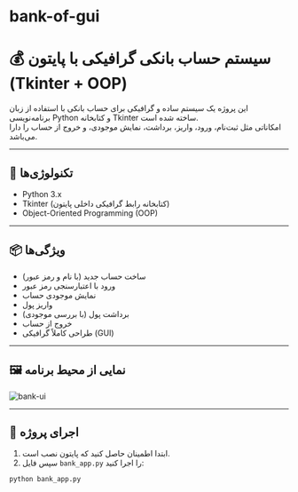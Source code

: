# bank-of-gui
# 💰 سیستم حساب بانکی گرافیکی با پایتون (Tkinter + OOP)

این پروژه یک سیستم ساده و گرافیکی برای حساب بانکی با استفاده از زبان برنامه‌نویسی Python و کتابخانه Tkinter ساخته شده است.  
امکاناتی مثل ثبت‌نام، ورود، واریز، برداشت، نمایش موجودی، و خروج از حساب را دارا می‌باشد.

---

## 🧰 تکنولوژی‌ها

- Python 3.x
- Tkinter (کتابخانه رابط گرافیکی داخلی پایتون)
- Object-Oriented Programming (OOP)

---

## 📦 ویژگی‌ها

- ساخت حساب جدید (با نام و رمز عبور)
- ورود با اعتبارسنجی رمز عبور
- نمایش موجودی حساب
- واریز پول
- برداشت پول (با بررسی موجودی)
- خروج از حساب
- طراحی کاملاً گرافیکی (GUI)

---

## 🖼️ نمایی از محیط برنامه

![bank-ui](./screenshot.png) <!-- می‌تونی اسکرین‌شات از برنامه بگیری و به اسم screenshot.png ذخیره کنی -->

---

## 🚀 اجرای پروژه

1. ابتدا اطمینان حاصل کنید که پایتون نصب است.
2. سپس فایل `bank_app.py` را اجرا کنید:

```bash
python bank_app.py
